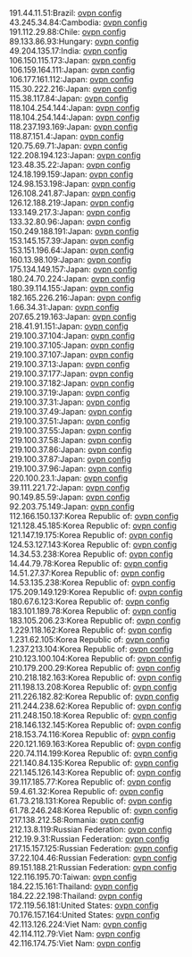 191.44.11.51:Brazil: [ovpn config](vpn/191_44_11_51.ovpn)  
43.245.34.84:Cambodia: [ovpn config](vpn/43_245_34_84.ovpn)  
191.112.29.88:Chile: [ovpn config](vpn/191_112_29_88.ovpn)  
89.133.86.93:Hungary: [ovpn config](vpn/89_133_86_93.ovpn)  
49.204.135.17:India: [ovpn config](vpn/49_204_135_17.ovpn)  
106.150.115.173:Japan: [ovpn config](vpn/106_150_115_173.ovpn)  
106.159.164.111:Japan: [ovpn config](vpn/106_159_164_111.ovpn)  
106.177.161.112:Japan: [ovpn config](vpn/106_177_161_112.ovpn)  
115.30.222.216:Japan: [ovpn config](vpn/115_30_222_216.ovpn)  
115.38.117.84:Japan: [ovpn config](vpn/115_38_117_84.ovpn)  
118.104.254.144:Japan: [ovpn config](vpn/118_104_254_144.ovpn)  
118.104.254.144:Japan: [ovpn config](vpn/118_104_254_144.ovpn)  
118.237.193.169:Japan: [ovpn config](vpn/118_237_193_169.ovpn)  
118.87.151.4:Japan: [ovpn config](vpn/118_87_151_4.ovpn)  
120.75.69.71:Japan: [ovpn config](vpn/120_75_69_71.ovpn)  
122.208.194.123:Japan: [ovpn config](vpn/122_208_194_123.ovpn)  
123.48.35.22:Japan: [ovpn config](vpn/123_48_35_22.ovpn)  
124.18.199.159:Japan: [ovpn config](vpn/124_18_199_159.ovpn)  
124.98.153.198:Japan: [ovpn config](vpn/124_98_153_198.ovpn)  
126.108.241.87:Japan: [ovpn config](vpn/126_108_241_87.ovpn)  
126.12.188.219:Japan: [ovpn config](vpn/126_12_188_219.ovpn)  
133.149.217.3:Japan: [ovpn config](vpn/133_149_217_3.ovpn)  
133.32.80.96:Japan: [ovpn config](vpn/133_32_80_96.ovpn)  
150.249.188.191:Japan: [ovpn config](vpn/150_249_188_191.ovpn)  
153.145.157.39:Japan: [ovpn config](vpn/153_145_157_39.ovpn)  
153.151.196.64:Japan: [ovpn config](vpn/153_151_196_64.ovpn)  
160.13.98.109:Japan: [ovpn config](vpn/160_13_98_109.ovpn)  
175.134.149.157:Japan: [ovpn config](vpn/175_134_149_157.ovpn)  
180.24.70.224:Japan: [ovpn config](vpn/180_24_70_224.ovpn)  
180.39.114.155:Japan: [ovpn config](vpn/180_39_114_155.ovpn)  
182.165.226.216:Japan: [ovpn config](vpn/182_165_226_216.ovpn)  
1.66.34.31:Japan: [ovpn config](vpn/1_66_34_31.ovpn)  
207.65.219.163:Japan: [ovpn config](vpn/207_65_219_163.ovpn)  
218.41.91.151:Japan: [ovpn config](vpn/218_41_91_151.ovpn)  
219.100.37.104:Japan: [ovpn config](vpn/219_100_37_104.ovpn)  
219.100.37.105:Japan: [ovpn config](vpn/219_100_37_105.ovpn)  
219.100.37.107:Japan: [ovpn config](vpn/219_100_37_107.ovpn)  
219.100.37.13:Japan: [ovpn config](vpn/219_100_37_13.ovpn)  
219.100.37.177:Japan: [ovpn config](vpn/219_100_37_177.ovpn)  
219.100.37.182:Japan: [ovpn config](vpn/219_100_37_182.ovpn)  
219.100.37.19:Japan: [ovpn config](vpn/219_100_37_19.ovpn)  
219.100.37.31:Japan: [ovpn config](vpn/219_100_37_31.ovpn)  
219.100.37.49:Japan: [ovpn config](vpn/219_100_37_49.ovpn)  
219.100.37.51:Japan: [ovpn config](vpn/219_100_37_51.ovpn)  
219.100.37.55:Japan: [ovpn config](vpn/219_100_37_55.ovpn)  
219.100.37.58:Japan: [ovpn config](vpn/219_100_37_58.ovpn)  
219.100.37.86:Japan: [ovpn config](vpn/219_100_37_86.ovpn)  
219.100.37.87:Japan: [ovpn config](vpn/219_100_37_87.ovpn)  
219.100.37.96:Japan: [ovpn config](vpn/219_100_37_96.ovpn)  
220.100.23.1:Japan: [ovpn config](vpn/220_100_23_1.ovpn)  
39.111.221.72:Japan: [ovpn config](vpn/39_111_221_72.ovpn)  
90.149.85.59:Japan: [ovpn config](vpn/90_149_85_59.ovpn)  
92.203.75.149:Japan: [ovpn config](vpn/92_203_75_149.ovpn)  
112.166.150.137:Korea Republic of: [ovpn config](vpn/112_166_150_137.ovpn)  
121.128.45.185:Korea Republic of: [ovpn config](vpn/121_128_45_185.ovpn)  
121.147.19.175:Korea Republic of: [ovpn config](vpn/121_147_19_175.ovpn)  
124.53.127.143:Korea Republic of: [ovpn config](vpn/124_53_127_143.ovpn)  
14.34.53.238:Korea Republic of: [ovpn config](vpn/14_34_53_238.ovpn)  
14.44.79.78:Korea Republic of: [ovpn config](vpn/14_44_79_78.ovpn)  
14.51.27.37:Korea Republic of: [ovpn config](vpn/14_51_27_37.ovpn)  
14.53.135.238:Korea Republic of: [ovpn config](vpn/14_53_135_238.ovpn)  
175.209.149.129:Korea Republic of: [ovpn config](vpn/175_209_149_129.ovpn)  
180.67.6.123:Korea Republic of: [ovpn config](vpn/180_67_6_123.ovpn)  
183.101.189.78:Korea Republic of: [ovpn config](vpn/183_101_189_78.ovpn)  
183.105.206.23:Korea Republic of: [ovpn config](vpn/183_105_206_23.ovpn)  
1.229.118.162:Korea Republic of: [ovpn config](vpn/1_229_118_162.ovpn)  
1.231.62.105:Korea Republic of: [ovpn config](vpn/1_231_62_105.ovpn)  
1.237.213.104:Korea Republic of: [ovpn config](vpn/1_237_213_104.ovpn)  
210.123.100.104:Korea Republic of: [ovpn config](vpn/210_123_100_104.ovpn)  
210.179.200.29:Korea Republic of: [ovpn config](vpn/210_179_200_29.ovpn)  
210.218.182.163:Korea Republic of: [ovpn config](vpn/210_218_182_163.ovpn)  
211.198.13.208:Korea Republic of: [ovpn config](vpn/211_198_13_208.ovpn)  
211.226.182.82:Korea Republic of: [ovpn config](vpn/211_226_182_82.ovpn)  
211.244.238.62:Korea Republic of: [ovpn config](vpn/211_244_238_62.ovpn)  
211.248.150.18:Korea Republic of: [ovpn config](vpn/211_248_150_18.ovpn)  
218.146.132.145:Korea Republic of: [ovpn config](vpn/218_146_132_145.ovpn)  
218.153.74.116:Korea Republic of: [ovpn config](vpn/218_153_74_116.ovpn)  
220.121.169.163:Korea Republic of: [ovpn config](vpn/220_121_169_163.ovpn)  
220.74.114.199:Korea Republic of: [ovpn config](vpn/220_74_114_199.ovpn)  
221.140.84.135:Korea Republic of: [ovpn config](vpn/221_140_84_135.ovpn)  
221.145.126.143:Korea Republic of: [ovpn config](vpn/221_145_126_143.ovpn)  
39.117.185.77:Korea Republic of: [ovpn config](vpn/39_117_185_77.ovpn)  
59.4.61.32:Korea Republic of: [ovpn config](vpn/59_4_61_32.ovpn)  
61.73.218.131:Korea Republic of: [ovpn config](vpn/61_73_218_131.ovpn)  
61.78.246.248:Korea Republic of: [ovpn config](vpn/61_78_246_248.ovpn)  
217.138.212.58:Romania: [ovpn config](vpn/217_138_212_58.ovpn)  
212.13.8.119:Russian Federation: [ovpn config](vpn/212_13_8_119.ovpn)  
212.19.9.31:Russian Federation: [ovpn config](vpn/212_19_9_31.ovpn)  
217.15.157.125:Russian Federation: [ovpn config](vpn/217_15_157_125.ovpn)  
37.22.104.46:Russian Federation: [ovpn config](vpn/37_22_104_46.ovpn)  
89.151.188.21:Russian Federation: [ovpn config](vpn/89_151_188_21.ovpn)  
122.116.195.70:Taiwan: [ovpn config](vpn/122_116_195_70.ovpn)  
184.22.15.161:Thailand: [ovpn config](vpn/184_22_15_161.ovpn)  
184.22.22.198:Thailand: [ovpn config](vpn/184_22_22_198.ovpn)  
172.119.56.181:United States: [ovpn config](vpn/172_119_56_181.ovpn)  
70.176.157.164:United States: [ovpn config](vpn/70_176_157_164.ovpn)  
42.113.126.224:Viet Nam: [ovpn config](vpn/42_113_126_224.ovpn)  
42.114.112.79:Viet Nam: [ovpn config](vpn/42_114_112_79.ovpn)  
42.116.174.75:Viet Nam: [ovpn config](vpn/42_116_174_75.ovpn)  
